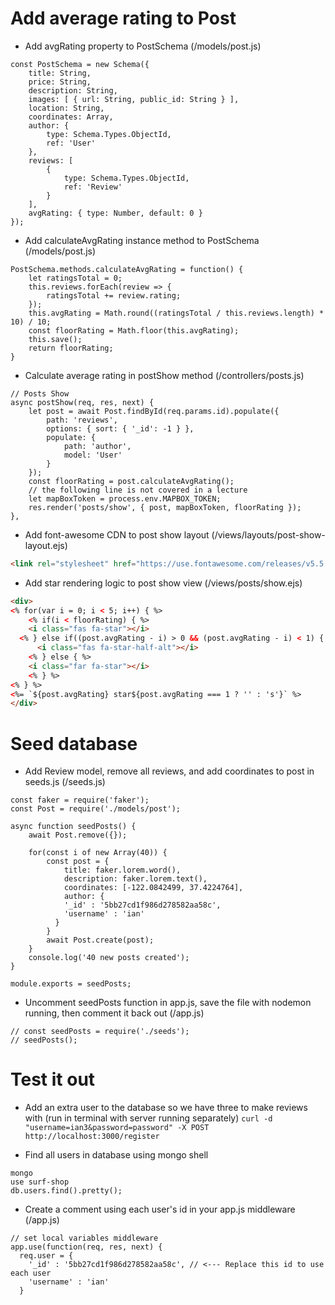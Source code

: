 # Add average rating to Post
- Add avgRating property to PostSchema (/models/post.js)
```JS
const PostSchema = new Schema({
	title: String,
	price: String,
	description: String,
	images: [ { url: String, public_id: String } ],
	location: String,
	coordinates: Array,
	author: {
		type: Schema.Types.ObjectId,
		ref: 'User'
	},
	reviews: [
		{
			type: Schema.Types.ObjectId,
			ref: 'Review'
		}
	],
	avgRating: { type: Number, default: 0 }
});
```
- Add calculateAvgRating instance method to PostSchema (/models/post.js)
```JS
PostSchema.methods.calculateAvgRating = function() {
	let ratingsTotal = 0;
	this.reviews.forEach(review => {
		ratingsTotal += review.rating;
	});
	this.avgRating = Math.round((ratingsTotal / this.reviews.length) * 10) / 10;
	const floorRating = Math.floor(this.avgRating);
	this.save();
	return floorRating;
}
```
- Calculate average rating in postShow method (/controllers/posts.js)
```JS
// Posts Show
async postShow(req, res, next) {
	let post = await Post.findById(req.params.id).populate({
		path: 'reviews',
		options: { sort: { '_id': -1 } },
		populate: {
			path: 'author',
			model: 'User'
		}
	});
	const floorRating = post.calculateAvgRating();
	// the following line is not covered in a lecture
	let mapBoxToken = process.env.MAPBOX_TOKEN;
	res.render('posts/show', { post, mapBoxToken, floorRating });
},
```
- Add font-awesome CDN to post show layout (/views/layouts/post-show-layout.ejs)
```HTML
<link rel="stylesheet" href="https://use.fontawesome.com/releases/v5.5.0/css/all.css" integrity="sha384-B4dIYHKNBt8Bc12p+WXckhzcICo0wtJAoU8YZTY5qE0Id1GSseTk6S+L3BlXeVIU" crossorigin="anonymous">
```
- Add star rendering logic to post show view (/views/posts/show.ejs)
```HTML
<div>
<% for(var i = 0; i < 5; i++) { %>
	<% if(i < floorRating) { %>
    <i class="fas fa-star"></i>
  <% } else if((post.avgRating - i) > 0 && (post.avgRating - i) < 1) { %>
	  <i class="fas fa-star-half-alt"></i>
	<% } else { %>
    <i class="far fa-star"></i>
	<% } %>
<% } %>
<%= `${post.avgRating} star${post.avgRating === 1 ? '' : 's'}` %>
</div>
```
# Seed database
- Add Review model, remove all reviews, and add coordinates to post in seeds.js (/seeds.js)
```JS
const faker = require('faker');
const Post = require('./models/post');

async function seedPosts() {
	await Post.remove({});
	
	for(const i of new Array(40)) {
		const post = {
			title: faker.lorem.word(),
			description: faker.lorem.text(),
			coordinates: [-122.0842499, 37.4224764],
			author: {
		    '_id' : '5bb27cd1f986d278582aa58c',
		    'username' : 'ian'
		  }
		}
		await Post.create(post);
	}
	console.log('40 new posts created');
}

module.exports = seedPosts;
```
- Uncomment seedPosts function in app.js, save the file with nodemon running, then comment it back out (/app.js)
```JS
// const seedPosts = require('./seeds');
// seedPosts();
```
# Test it out
- Add an extra user to the database so we have three to make reviews with (run in terminal with server running separately)
`curl -d "username=ian3&password=password" -X POST http://localhost:3000/register` 

- Find all users in database using mongo shell
```
mongo
use surf-shop
db.users.find().pretty();
```
- Create a comment using each user's id in your app.js middleware (/app.js)
```
// set local variables middleware
app.use(function(req, res, next) {
  req.user = {
    '_id' : '5bb27cd1f986d278582aa58c', // <--- Replace this id to use each user
    'username' : 'ian'
  }
```
